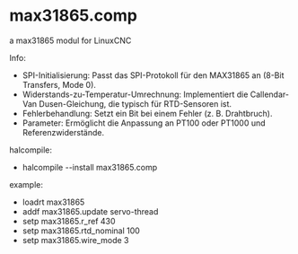 # max31865.comp
a max31865 modul for LinuxCNC

Info:
* SPI-Initialisierung: Passt das SPI-Protokoll für den MAX31865 an (8-Bit Transfers, Mode 0).
* Widerstands-zu-Temperatur-Umrechnung: Implementiert die Callendar-Van Dusen-Gleichung, die typisch für RTD-Sensoren ist.
* Fehlerbehandlung: Setzt ein Bit bei einem Fehler (z. B. Drahtbruch).
* Parameter: Ermöglicht die Anpassung an PT100 oder PT1000 und Referenzwiderstände.


halcompile:
* halcompile --install max31865.comp



example:
* loadrt max31865
* addf max31865.update servo-thread
* setp max31865.r_ref 430
* setp max31865.rtd_nominal 100
* setp max31865.wire_mode 3
